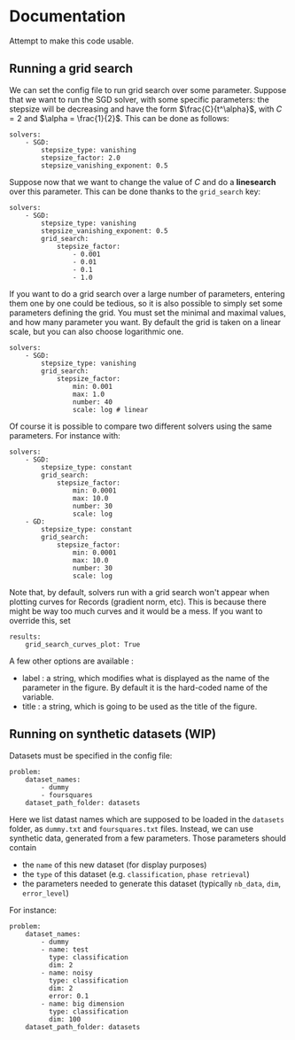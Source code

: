 # Documentation

Attempt to make this code usable.

## Running a grid search

We can set the config file to run grid search over some parameter. 
Suppose that we want to run the SGD solver, with some specific parameters: the stepsize will be decreasing and have the form $\frac{C}{t^\alpha}$, with $C=2$ and $\alpha = \frac{1}{2}$. This can be done as follows:

```
solvers: 
    - SGD:
        stepsize_type: vanishing
        stepsize_factor: 2.0
        stepsize_vanishing_exponent: 0.5
```

Suppose now that we want to change the value of $C$ and do a **linesearch** over this parameter. This can be done thanks to the `grid_search` key:

```
solvers: 
    - SGD:
        stepsize_type: vanishing
        stepsize_vanishing_exponent: 0.5
        grid_search:
            stepsize_factor:
                - 0.001
                - 0.01
                - 0.1
                - 1.0
```

If you want to do a grid search over a large number of parameters, entering them one by one could be tedious, so it is also possible to simply set some parameters defining the grid. You must set the minimal and maximal values, and how many parameter you want. By default the grid is taken on a linear scale, but you can also choose logarithmic one.

```
solvers: 
    - SGD:
        stepsize_type: vanishing
        grid_search:
            stepsize_factor:
                min: 0.001
                max: 1.0
                number: 40
                scale: log # linear
```

Of course it is possible to compare two different solvers using the same parameters. For instance with:

```
solvers: 
    - SGD:
        stepsize_type: constant
        grid_search:
            stepsize_factor:
                min: 0.0001
                max: 10.0
                number: 30
                scale: log
    - GD:
        stepsize_type: constant
        grid_search:
            stepsize_factor:
                min: 0.0001
                max: 10.0
                number: 30
                scale: log
```

Note that, by default, solvers run with a grid search won't appear when plotting curves for Records (gradient norm, etc). This is because there might be way too much curves and it would be a mess. If you want to override this, set

```
results: 
    grid_search_curves_plot: True
```

A few other options are available :
- label : a string, which modifies what is displayed as the name of the parameter in the figure. By default it is the hard-coded name of the variable.
- title : a string, which is going to be used as the title of the figure.

## Running on synthetic datasets (WIP)

Datasets must be specified in the config file:

```
problem:
    dataset_names:
        - dummy
        - foursquares
    dataset_path_folder: datasets
```

Here we list datast names which are supposed to be loaded in the `datasets` folder, as `dummy.txt` and `foursquares.txt` files. 
Instead, we can use synthetic data, generated from a few parameters. Those parameters should contain 

- the `name` of this new dataset (for display purposes)
- the `type` of this dataset (e.g. `classification`, `phase retrieval`)
- the parameters needed to generate this dataset (typically `nb_data`, `dim`, `error_level`)

For instance:

```
problem:
    dataset_names:
        - dummy
        - name: test
          type: classification
          dim: 2
        - name: noisy
          type: classification
          dim: 2
          error: 0.1
        - name: big dimension
          type: classification
          dim: 100
    dataset_path_folder: datasets
```
